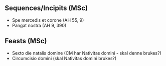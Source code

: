 ## Sequences/Incipits (MSc)
- Spe mercedis et corone (AH 55, 9)
- Pangat nostra (AH 9, 390)


## Feasts (MSc)
- Sexto die natalis domine (CM har Nativitas domini - skal denne brukes?)
- Circumcisio domini (skal Nativitas domini brukes?)
